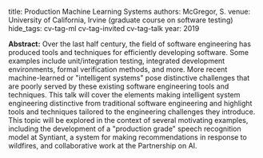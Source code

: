 title: Production Machine Learning Systems
authors: McGregor, S.
venue: University of California, Irvine (graduate course on software testing)
hide_tags: cv-tag-ml cv-tag-invited cv-tag-talk
year: 2019

**Abstract:** Over the last half century, the field of software
engineering has produced tools and techniques for efficiently
developing software. Some examples include unit/integration testing,
integrated development environments, formal verification methods, and
more. More recent machine-learned or "intelligent systems" pose
distinctive challenges that are poorly served by these existing
software engineering tools and techniques. This talk will cover the
elements making intelligent system engineering distinctive from
traditional software engineering and highlight tools and techniques
tailored to the engineering challenges they introduce. This topic will
be explored in the context of several motivating examples, including
the development of a "production grade" speech recognition model at
Syntiant, a system for making recommendations in response to
wildfires, and collaborative work at the Partnership on AI.
